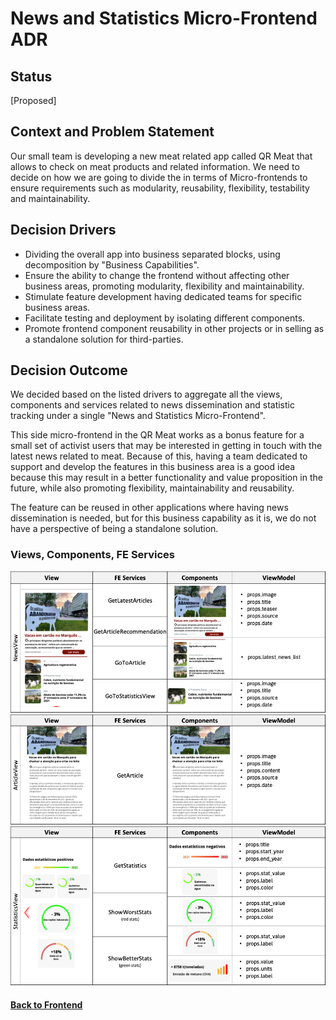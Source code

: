 # News and Statistics Micro-Frontend ADR

## Status

[Proposed]

## Context and Problem Statement

Our small team is developing a new meat related app called QR Meat that allows to check on meat products and related information. We need to decide on how we are going to divide the in terms of Micro-frontends to ensure requirements such as modularity, reusability, flexibility, testability and maintainability.

## Decision Drivers

- Dividing the overall app into business separated blocks, using decomposition by "Business Capabilities".
- Ensure the ability to change the frontend without affecting other business areas, promoting modularity, flexibility and maintainability.
- Stimulate feature development having dedicated teams for specific business areas.
- Facilitate testing and deployment by isolating different components.
- Promote frontend component reusability in other projects or in selling as a standalone solution for third-parties.

## Decision Outcome

We decided based on the listed drivers to aggregate all the views, components and services related to news dissemination and statistic tracking under a single "News and Statistics Micro-Frontend". 

This side micro-frontend in the QR Meat works as a bonus feature for a small set of activist users that may be interested in getting in touch with the latest news related to meat. Because of this, having a team dedicated to support and develop the features in this business area is a good idea because this may result in a better functionality and value proposition in the future, while also promoting flexibility, maintainability and reusability. 

The feature can be reused in other applications where having news dissemination is needed, but for this business capability as it is, we do not have a perspective of being a standalone solution.


### Views, Components, FE Services

<img src="./assets/NewsViewR.png" alt="NewsView">
<img src="./assets/ArticleViewR.png" alt="ArticleView">
<img src="./assets/StatisticsViewR.png" alt="StatisticsView">


#### [Back to Frontend](../README.md)
